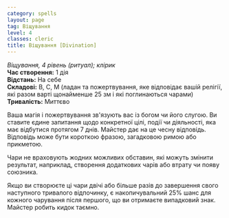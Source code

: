 ```yaml
---
category: spells
layout: page
tag: Віщування
level: 4
classes: cleric
title: Віщування [Divination]
---
```


_Віщування, 4 рівень (ритуал); клірик_     
**Час створення:** 1 дія    
**Відстань:** На себе    
**Складові:** В, С, М (ладан та пожертвування, яке відповідає вашій релігії, які разом варті щонайменше 25 зм і які поглинаються чарами)    
**Тривалість:** Миттєво    

Ваша магія і пожертвування зв'язують вас із богом чи його слугою. Ви ставите єдине запитання щодо конкретної цілі, події чи діяльності, яка має відбутися протягом 7 днів. Майстер дає на це чесну відповідь. Відповідь може бути короткою фразою, загадковою римою або прикметою.    

Чари не враховують жодних можливих обставин, які можуть змінити результат, наприклад, створення додаткових чарів або втрату чи появу союзника.    

Якщо ви створюєте ці чари двічі або більше разів до завершення свого наступного тривалого відпочинку, є накопичувальний 25% шанс для кожного чарування після першого, що ви отримаєте випадковий знак. Майстер робить кидок таємно. 
